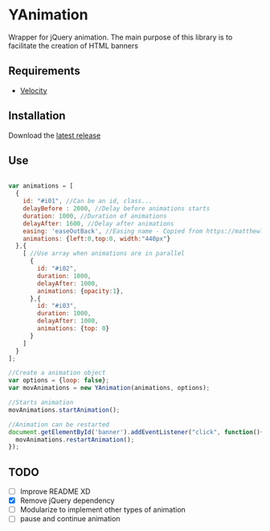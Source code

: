 YAnimation
=======================

Wrapper for jQuery animation. The main purpose of this library is to facilitate the creation of HTML banners

## Requirements

- [Velocity](http://velocityjs.org)

## Installation

Download the [latest release](https://github.com/yvesroos/yanimation/releases)

## Use

```javascript

var animations = [
  {
    id: "#i01", //Can be an id, class...
    delayBefore : 2000, //Delay before animations starts
    duration: 1000, //Duration of animations
    delayAfter: 1600, //Delay after animations
    easing: 'easeOutBack', //Easing name - Copied from https://matthewlein.com/ceaser/
    animations: {left:0,top:0, width:"440px"}
  },{
    [ //Use array when animations are in parallel
      {
        id: "#i02",
        duration: 1000,
        delayAfter: 1000,
        animations: {opacity:1},
      },{
        id: "#i03",
        duration: 1000,
        delayAfter: 1000,
        animations: {top: 0}
      }
    ]
  }
];

//Create a animation object
var options = {loop: false};
var movAnimations = new YAnimation(animations, options);

//Starts animation
movAnimations.startAnimation();

//Animation can be restarted
document.getElementById('banner').addEventListener("click", function(){
  movAnimations.restartAnimation();
});
```

## TODO

- [ ] Improve README XD
- [x] Remove jQuery dependency
- [ ] Modularize to implement other types of animation
- [ ] pause and continue animation
